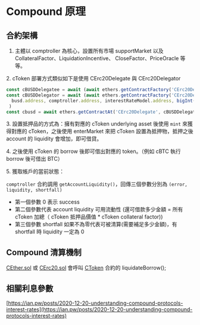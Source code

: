# Compound 原理

## 合約架構

1. 主體以 comptroller 為核心，設置所有市場 supportMarket 以及 CollateralFactor、LiquidationIncentive、 CloseFactor、PriceOracle 等等。

&#x20; 2\. cToken 部署方式類似如下是使用 CErc20Delegate 與 CErc20Delegator&#x20;

```javascript
const cBUSDDelegatee = await (await ethers.getContractFactory('CErc20Delegate')).deploy()
const cBUSDDelegator = await (await ethers.getContractFactory('CErc20Delegator')).deploy(
  busd.address, comptroller.address, interestRateModel.address, bigInt(1), 'cToken cBUSD', 'cBUSD', 8, deployer.address, cBUSDDelegatee.address, '0x'
 )
const cbusd = await ethers.getContractAt('CErc20Delegate', cBUSDDelegator.address)
```

&#x20;3\. 設置抵押品的方式為：擁有對應的 cToken underlying asset 後使用 `mint` 來獲得對應的 cToken，之後使用 enterMarket 來把 cToken 設置為抵押物，抵押之後 account 的 liquidity 會增加，即可借貸。

&#x20;4\. 之後使用 cToken 的 borrow 後即可借出對應的 token。（例如 cBTC 執行 borrow 後可借出 BTC）

&#x20;5\. 獲取帳戶的當前狀態：

`comptroller` 合約調用 `getAccountLiquidity()`，回傳三個參數分別為 `(error, liquidity, shortfall)`&#x20;

* 第一個參數 0 表示 success&#x20;
* 第二個參數代表 account liquidity 可用流動性 (還可借款多少金額 = 所有 cToken 加總（ cToken 抵押品價值 \* cToken collateral factor))&#x20;
* 第三個參數 shortfall 如果不為零代表可被清算(需要補足多少金額)，有 shortfall 時 liquidity 一定為 0

## Compound 清算機制

[CEther.sol](https://github.com/compound-finance/compound-protocol/blob/ae4388e780a8d596d97619d9704a931a2752c2bc/contracts/CEther.sol) 或 [CErc20.sol](https://github.com/compound-finance/compound-protocol/blob/20abad28055a2f91df48a90f8bb6009279a4cb35/contracts/CErc20.sol) 會呼叫 [CToken](https://github.com/compound-finance/compound-protocol/blob/b9b14038612d846b83f8a009a82c38974ff2dcfe/scenario/src/Contract/CToken.ts) 合約的 liquidateBorrow();

## 相關利息參數

[https://ian.pw/posts/2020-12-20-understanding-compound-protocols-interest-rates](https://ian.pw/posts/2020-12-20-understanding-compound-protocols-interest-rates)
